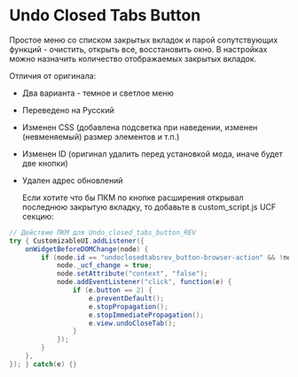 # Undo Closed Tabs Button
  
Простое меню со списком закрытых вкладок и парой сопутствующих функций - очистить, открыть все, восстановить окно. В настройках можно назначить количество отображаемых закрытых вкладок.  
  
Отличия от оригинала:  
* Два варианта - темное и светлое меню  
* Переведено на Русский  
* Изменен CSS (добавлена подсветка при наведении, изменен (невменяемый) размер элементов и т.п.)  
* Изменен ID (оригинал удалить перед установкой мода, иначе будет две кнопки)  
* Удален адрес обновлений  
  
  Если хотите что бы ПКМ по кнопке расширения открывал последнюю закрытую вкладку, то добавьте в custom_script.js UCF секцию:  
```csharp
// Действие ПКМ для Undo_closed_tabs_button_REV
try { CustomizableUI.addListener({
    onWidgetBeforeDOMChange(node) {
        if (node.id == "undoclosedtabsrev_button-browser-action" && !node._ucf_change) {
            node._ucf_change = true;
            node.setAttribute("context", "false");
            node.addEventListener("click", function(e) {
                if (e.button == 2) {
                    e.preventDefault();
                    e.stopPropagation();
                    e.stopImmediatePropagation();
                    e.view.undoCloseTab();
                }
            });
        }
    },
}); } catch(e) {}
```
